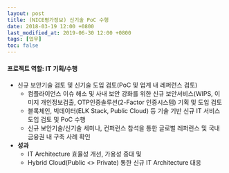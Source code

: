 ```yaml
---
layout: post
title: (NICE평가정보) 신기술 PoC 수행
date: 2018-03-19 12:00 +0800
last_modified_at: 2019-06-30 12:00 +0800
tags: [업무]
toc: false
---
```


#### 프로젝트 역할: IT 기획/수행

- 신규 보안기술 검토 및 신기술 도입 검토(PoC 및 업계 내 레퍼런스 검토)
    + 컴플라이언스 이슈 해소 및 사내 보안 강화를 위한 신규 보안서비스(WIPS, 이미지 개인정보검출, OTP인증솔루션(2-Factor 인증시스템) 기획 및 도입 검토
    + 블록체인, 빅데이터(ELK Stack, Public Cloud) 등 기술 기반 신규 IT 서비스 도입 검토 및 PoC 수행
    + 신규 보안기술/신기술 세미나, 컨퍼런스 참석을 통한 글로벌 레퍼런스 및 국내 금융권 내 구축 사례 확인
- **성과**
    + IT Architecture 효율성 개선, 가용성 증대 및 
    + Hybrid Cloud(Public <> Private) 통한 신규 IT Architecture 대응